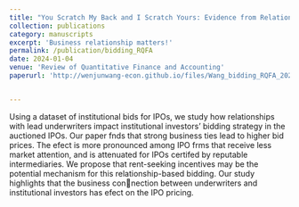 ```yaml
---
title: "You Scratch My Back and I Scratch Yours: Evidence from Relationship‑based Bidding in IPO Auctions"
collection: publications
category: manuscripts
excerpt: 'Business relationship matters!'
permalink: /publication/bidding_RQFA
date: 2024-01-04
venue: 'Review of Quantitative Finance and Accounting'
paperurl: 'http://wenjunwang-econ.github.io/files/Wang_bidding_RQFA_2024.pdf'


---
```



Using a dataset of institutional bids for IPOs, we study how relationships with lead underwriters impact institutional investors’ bidding strategy in the auctioned IPOs. Our paper fnds that strong business ties lead to higher bid prices. The efect is more pronounced among IPO frms that receive less market attention, and is attenuated for IPOs certifed by reputable intermediaries. We propose that rent-seeking incentives may be the potential mechanism for this relationship-based bidding. Our study highlights that the business connection between underwriters and institutional investors has efect on the IPO pricing.
